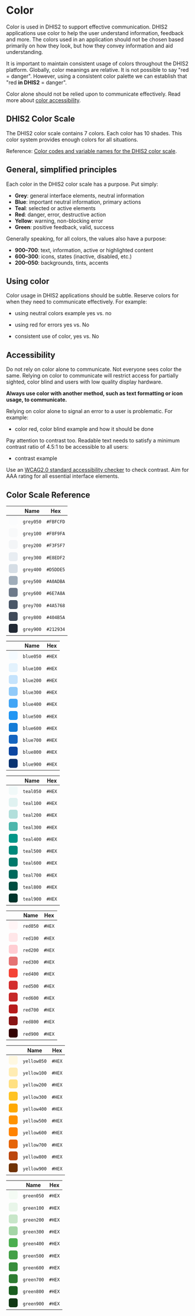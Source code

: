 # Color

Color is used in DHIS2 to support effective communication. DHIS2 applications use color to help the user understand information, feedback and more. The colors used in an application should not be chosen based primarily on how they look, but how they convey information and aid understanding.

It is important to maintain consistent usage of colors throughout the DHIS2 platform. Globally, color meanings are relative. It is not possible to say "red = danger". However, using a consistent color palette we can establish that "red **in DHIS2** = danger".

Color alone should not be relied upon to communicate effectively. Read more about [color accessibility](#accessibility).

## DHIS2 Color Scale

The DHIS2 color scale contains 7 colors. Each color has 10 shades. This color system provides enough colors for all situations.

Reference: [Color codes and variable names for the DHIS2 color scale](#color-scale-reference).

## General, simplified principles

Each color in the DHIS2 color scale has a purpose. Put simply:

- **Grey**: general interface elements, neutral information
- **Blue**: important neutral information, primary actions
- **Teal**: selected or active elements
- **Red**: danger, error, destructive action
- **Yellow**: warning, non-blocking error
- **Green**: positive feedback, valid, success

Generally speaking, for all colors, the values also have a purpose:

- **900–700**: text, information, active or highlighted content
- **600–300**: icons, states (inactive, disabled, etc.)
- **200–050**: backgrounds, tints, accents

## Using color

Color usage in DHIS2 applications should be subtle. Reserve colors for when they need to communicate effectively. For example:

- using neutral colors example yes vs. no

- using red for errors yes vs. No

- consistent use of color, yes vs. No

## Accessibility

Do not rely on color alone to communicate. Not everyone sees color the same. Relying on color to communicate will restrict access for partially sighted, color blind and users with low quality display hardware.

**Always use color with another method, such as text formatting or icon usage, to communicate.**

Relying on color alone to signal an error to a user is problematic. For example:

- color red, color blind example and how it should be done

Pay attention to contrast too. Readable text needs to satisfy a minimum contrast ratio of 4.5:1 to be accessible to all users:

- contrast example

Use an [WCAG2.0 standard accessibility checker](http://accessible-colors.com/) to check contrast. Aim for AAA rating for all essential interface elements.

<!-- ### Theming

A DHIS2 instance can be themed. Adjusting theme colors will overwrite the `blue` and `teal` colors of the scale.

When selecting theme colors, make sure they do not clash with the colors established in the DHIS2 color scale. Using red for the main header bar will result in confusion: is the header bar in an error state?  -->

## Color Scale Reference

|                                                | Name      | Hex       |
| ---------------------------------------------- | --------- | --------- |
| ![grey050](../images/color/color-grey-050.png) | `grey050` | `#FBFCFD` |
| ![grey100](../images/color/color-grey-100.png) | `grey100` | `#F8F9FA` |
| ![grey200](../images/color/color-grey-200.png) | `grey200` | `#F3F5F7` |
| ![grey300](../images/color/color-grey-300.png) | `grey300` | `#E8EDF2` |
| ![grey400](../images/color/color-grey-400.png) | `grey400` | `#D5DDE5` |
| ![grey500](../images/color/color-grey-500.png) | `grey500` | `#A0ADBA` |
| ![grey600](../images/color/color-grey-600.png) | `grey600` | `#6E7A8A` |
| ![grey700](../images/color/color-grey-700.png) | `grey700` | `#4A5768` |
| ![grey800](../images/color/color-grey-800.png) | `grey800` | `#404B5A` |
| ![grey900](../images/color/color-grey-900.png) | `grey900` | `#212934` |

|                                                | Name      | Hex    |
| ---------------------------------------------- | --------- | ------ |
| ![blue050](../images/color/color-blue-050.png) | `blue050` | `#HEX` |
| ![blue100](../images/color/color-blue-100.png) | `blue100` | `#HEX` |
| ![blue200](../images/color/color-blue-200.png) | `blue200` | `#HEX` |
| ![blue300](../images/color/color-blue-300.png) | `blue300` | `#HEX` |
| ![blue400](../images/color/color-blue-400.png) | `blue400` | `#HEX` |
| ![blue500](../images/color/color-blue-500.png) | `blue500` | `#HEX` |
| ![blue600](../images/color/color-blue-600.png) | `blue600` | `#HEX` |
| ![blue700](../images/color/color-blue-700.png) | `blue700` | `#HEX` |
| ![blue800](../images/color/color-blue-800.png) | `blue800` | `#HEX` |
| ![blue900](../images/color/color-blue-900.png) | `blue900` | `#HEX` |

|                                                | Name      | Hex    |
| ---------------------------------------------- | --------- | ------ |
| ![teal050](../images/color/color-teal-050.png) | `teal050` | `#HEX` |
| ![teal100](../images/color/color-teal-100.png) | `teal100` | `#HEX` |
| ![teal200](../images/color/color-teal-200.png) | `teal200` | `#HEX` |
| ![teal300](../images/color/color-teal-300.png) | `teal300` | `#HEX` |
| ![teal400](../images/color/color-teal-400.png) | `teal400` | `#HEX` |
| ![teal500](../images/color/color-teal-500.png) | `teal500` | `#HEX` |
| ![teal600](../images/color/color-teal-600.png) | `teal600` | `#HEX` |
| ![teal700](../images/color/color-teal-700.png) | `teal700` | `#HEX` |
| ![teal800](../images/color/color-teal-800.png) | `teal800` | `#HEX` |
| ![teal900](../images/color/color-teal-900.png) | `teal900` | `#HEX` |

|                                              | Name     | Hex    |
| -------------------------------------------- | -------- | ------ |
| ![red050](../images/color/color-red-050.png) | `red050` | `#HEX` |
| ![red100](../images/color/color-red-100.png) | `red100` | `#HEX` |
| ![red200](../images/color/color-red-200.png) | `red200` | `#HEX` |
| ![red300](../images/color/color-red-300.png) | `red300` | `#HEX` |
| ![red400](../images/color/color-red-400.png) | `red400` | `#HEX` |
| ![red500](../images/color/color-red-500.png) | `red500` | `#HEX` |
| ![red600](../images/color/color-red-600.png) | `red600` | `#HEX` |
| ![red700](../images/color/color-red-700.png) | `red700` | `#HEX` |
| ![red800](../images/color/color-red-800.png) | `red800` | `#HEX` |
| ![red900](../images/color/color-red-900.png) | `red900` | `#HEX` |

|                                                    | Name        | Hex    |
| -------------------------------------------------- | ----------- | ------ |
| ![yellow050](../images/color/color-yellow-050.png) | `yellow050` | `#HEX` |
| ![yellow100](../images/color/color-yellow-100.png) | `yellow100` | `#HEX` |
| ![yellow200](../images/color/color-yellow-200.png) | `yellow200` | `#HEX` |
| ![yellow300](../images/color/color-yellow-300.png) | `yellow300` | `#HEX` |
| ![yellow400](../images/color/color-yellow-400.png) | `yellow400` | `#HEX` |
| ![yellow500](../images/color/color-yellow-500.png) | `yellow500` | `#HEX` |
| ![yellow600](../images/color/color-yellow-600.png) | `yellow600` | `#HEX` |
| ![yellow700](../images/color/color-yellow-700.png) | `yellow700` | `#HEX` |
| ![yellow800](../images/color/color-yellow-800.png) | `yellow800` | `#HEX` |
| ![yellow900](../images/color/color-yellow-900.png) | `yellow900` | `#HEX` |

|                                                  | Name       | Hex    |
| ------------------------------------------------ | ---------- | ------ |
| ![green050](../images/color/color-green-050.png) | `green050` | `#HEX` |
| ![green100](../images/color/color-green-100.png) | `green100` | `#HEX` |
| ![green200](../images/color/color-green-200.png) | `green200` | `#HEX` |
| ![green300](../images/color/color-green-300.png) | `green300` | `#HEX` |
| ![green400](../images/color/color-green-400.png) | `green400` | `#HEX` |
| ![green500](../images/color/color-green-500.png) | `green500` | `#HEX` |
| ![green600](../images/color/color-green-600.png) | `green600` | `#HEX` |
| ![green700](../images/color/color-green-700.png) | `green700` | `#HEX` |
| ![green800](../images/color/color-green-800.png) | `green800` | `#HEX` |
| ![green900](../images/color/color-green-900.png) | `green900` | `#HEX` |
